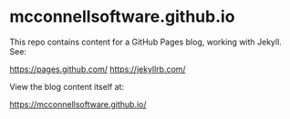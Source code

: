 # mcconnellsoftware.github.io

This repo contains content for a GitHub Pages blog, working with Jekyll. See:

https://pages.github.com/
https://jekyllrb.com/

View the blog content itself at:

https://mcconnellsoftware.github.io/
